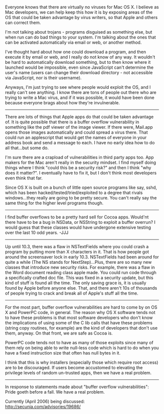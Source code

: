 Everyone knows that there are virtually no viruses for Mac OS X. I believe as Mac developers, we can help keep this how it is by exposing areas of the OS that could be taken advantage by virus writers, so that Apple and others can correct them.

I'm not talking about trojans - programs disguised as something else, but when run can do bad things to your system. I'm talking about the ones that can be activated automatically via email or web, or another method.

I've thought hard about how one could download a program, and then execute it by email or web, and I really do not know of any way. It wouldn't be hard to automatically download something, but to then know where it launched would be impossible, even since JavaScript can't determine the user's name (users can change their download directory - not accessible via JavaScript, nor is their username).

Anyways, I'm just trying to see where people would exploit the OS, and I really can't see anything. I know there are tons of people out there who are trying to write a Mac virus, and if it was possible, it would have been done because everyone brags about how they're invulnerable.

----

There are lots of things that Apple apps do that could be taken advantage of. It is quite possible that there is a buffer overflow vulnerability in something like the pdf viewer of the image viewer. If there were, Mail.app opens those images automatically and could spread a virus there. That could run an applescript that would get the names of everyone in your address book and send a message to each. I have no early idea how to do all that...but some do.

I'm sure there are a crapload of vulnerabilities in third party apps too. App makers for the Mac aren't really in the security mindset. I find myself doing things where I think "could this be a security risk?" and then I think "why does it matter?". I eventually have to fix it, but I don't think most developers even think that far.

Since OS X is built on a bunch of little open source programs like say, sshd, which has been hacked/tested/tried/exploited to a degree that rivals windows...they really are going to be pretty secure. You can't really say the same thing for the higher level programs though.

----

I find buffer overflows to be a pretty hard sell for Cocoa apps. Would'nt there have to be a bug in NSData, or NSString to exploit a buffer overrun? I would guess that these classes would have undergone extensive testing over the last 10 odd years. -JJJ

----

Up until 10.3, there was a flaw in NSTextFields where you could crash a program by putting more than X characters in it. That is how people got around the screensaver lock in early 10.3. NSTextFields had been around for quite a while (The NS stands for NextStep)...Plus, there are so many new classes that introduce new security risks. For example, there was a flaw in the Word document reading class apple made. You could run code through a specifically crafted doc file. This was fixed in a security update, but this kind of stuff is found all the time. The only saving grace is, it is usually found by Apple before anyone else. That, and there aren't 10s of thousands of people trying to crack and break all of Apple's stuff all the time.

----

For the most part, buffer overflow vulnerabilities are hard to come by on OS X and PowerPC code, in general.  The reason why OS X software tends not to have these problems is that most software developers who don't know the implications of using some of the C lib calls that have these problems (string copy routines, for example) are the kind of developers that don't use them, anyway.  On that front, we are safe as Cocoa is.

PowerPC code tends not to have as many of those exploits since many of them rely on being able to write null-less code which is hard to do when you have a fixed instruction size that often has null bytes in it.

I think that this is why installers (especially those which require root access) are to be discouraged.  If users become accustomed to elevating the privilege levels of random un-trusted apps, then we have a real problem.

----

In response to statements made about "buffer overflow vulnerabilities": Pride goeth before a fall. We have a real problem.

Currently (April 2006) being discussed: http://secunia.com/advisories/19686/

